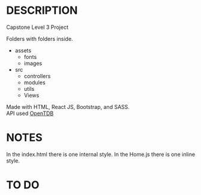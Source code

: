 # DESCRIPTION

Capstone Level 3 Project

Folders with folders inside.

- assets
  - fonts
  - images
- src
  - controllers
  - modules
  - utils
  - Views

Made with HTML, React JS, Bootstrap, and SASS.<br>
API used [OpenTDB](https://opentdb.com/api_config.php)

# NOTES

In the index.html there is one internal style.
In the Home.js there is one inline style.

# TO DO
